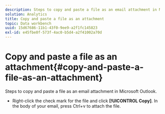 ```yaml
---
description: Steps to copy and paste a file as an email attachment in Microsoft Outlook.
solution: Analytics
title: Copy and paste a file as an attachment
topic: Data workbench
uuid: 15d67686-11b1-43f0-9ee9-a2f1fc145823
exl-id: e45fbe0f-573f-4ac0-b5d4-a2f41002a70d
---
```

# Copy and paste a file as an attachment{#copy-and-paste-a-file-as-an-attachment}

Steps to copy and paste a file as an email attachment in Microsoft Outlook.

* Right-click the check mark for the file and click **[!UICONTROL Copy]**. In the body of your email, press Ctrl+v to attach the file.
